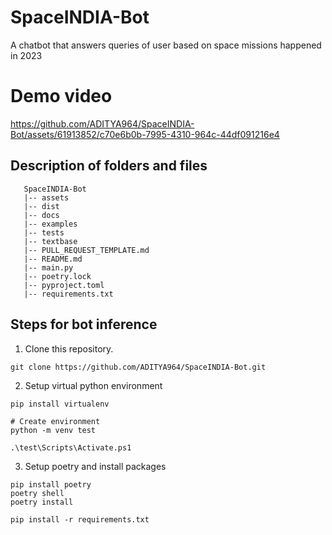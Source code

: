 # SpaceINDIA-Bot
A chatbot that answers queries of user based on space missions happened in 2023

# Demo video

https://github.com/ADITYA964/SpaceINDIA-Bot/assets/61913852/c70e6b0b-7995-4310-964c-44df091216e4

## Description of folders and files
```tree
   SpaceINDIA-Bot
   |-- assets  
   |-- dist   
   |-- docs
   |-- examples
   |-- tests
   |-- textbase
   |-- PULL_REQUEST_TEMPLATE.md
   |-- README.md
   |-- main.py
   |-- poetry.lock
   |-- pyproject.toml
   |-- requirements.txt
```   

## Steps for bot inference

1. Clone this repository.
```shell
git clone https://github.com/ADITYA964/SpaceINDIA-Bot.git
```
2. Setup virtual python environment
```shell
pip install virtualenv

# Create environment
python -m venv test

.\test\Scripts\Activate.ps1
```
3. Setup poetry and install packages
```shell
pip install poetry
poetry shell
poetry install

pip install -r requirements.txt
```
